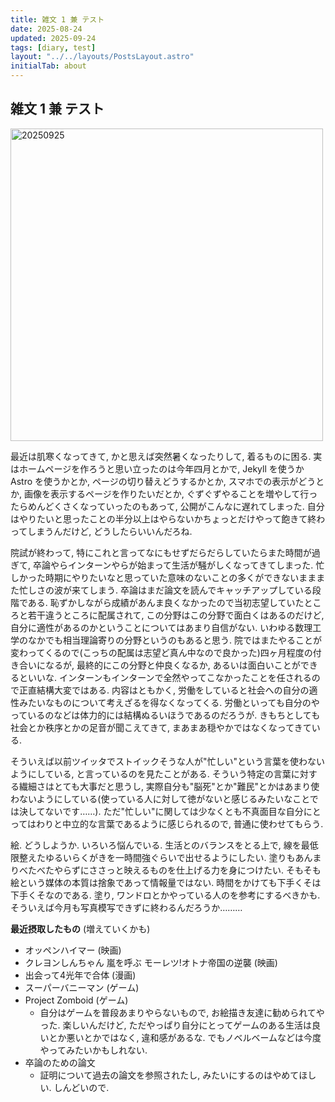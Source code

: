 ```yaml
---
title: 雑文 1 兼 テスト
date: 2025-08-24
updated: 2025-09-24
tags: [diary, test]
layout: "../../layouts/PostsLayout.astro"
initialTab: about
---
```


## 雑文 1 兼 テスト

<img src="../../images/pics/20250925.jpg" alt="20250925" width="500">

最近は肌寒くなってきて, かと思えば突然暑くなったりして, 着るものに困る. 実はホームページを作ろうと思い立ったのは今年四月とかで, Jekyll を使うか Astro を使うかとか, ページの切り替えどうするかとか, スマホでの表示がどうとか, 画像を表示するページを作りたいだとか, ぐずぐずやることを増やして行ったらめんどくさくなっていったのもあって, 公開がこんなに遅れてしまった. 自分はやりたいと思ったことの半分以上はやらないかちょっとだけやって飽きて終わってしまうんだけど, どうしたらいいんだろね. 

院試が終わって, 特にこれと言ってなにもせずだらだらしていたらまた時間が過ぎて, 卒論やらインターンやらが始まって生活が騒がしくなってきてしまった. 忙しかった時期にやりたいなと思っていた意味のないことの多くができないまままた忙しさの波が来てしまう. 卒論はまだ論文を読んでキャッチアップしている段階である. 恥ずかしながら成績があんま良くなかったので当初志望していたところと若干違うところに配属されて, この分野はこの分野で面白くはあるのだけど, 自分に適性があるのかということについてはあまり自信がない. いわゆる数理工学のなかでも相当理論寄りの分野というのもあると思う. 院ではまたやることが変わってくるので(こっちの配属は志望ど真ん中なので良かった)四ヶ月程度の付き合いになるが, 最終的にこの分野と仲良くなるか, あるいは面白いことができるといいな. インターンもインターンで全然やってこなかったことを任されるので正直結構大変ではある. 内容はともかく, 労働をしていると社会への自分の適性みたいなものについて考えざるを得なくなってくる. 労働といっても自分のやっているのなどは体力的には結構ぬるいほうであるのだろうが. きもちとしても社会とか秩序とかの足音が聞こえてきて, まあまあ穏やかではなくなってきている. 

そういえば以前ツイッタでストイックそうな人が"忙しい"という言葉を使わないようにしている, と言っているのを見たことがある. そういう特定の言葉に対する繊細さはとても大事だと思うし, 実際自分も"脳死"とか"難民"とかはあまり使わないようにしている(使っている人に対して徳がないと感じるみたいなことでは決してないです……). ただ"忙しい"に関しては少なくとも不真面目な自分にとってはわりと中立的な言葉であるように感じられるので, 普通に使わせてもらう. 

絵. どうしようか. いろいろ悩んでいる. 生活とのバランスをとる上で, 線を最低限整えたゆるいらくがきを一時間強ぐらいで出せるようにしたい. 塗りもあんまりべたべたやらずにささっと映えるものを仕上げる力を身につけたい. そもそも絵という媒体の本質は捨象であって情報量ではない. 時間をかけても下手くそは下手くそなのである. 塗り, ワンドロとかやっている人のを参考にするべきかも. そういえば今月も写真模写できずに終わるんだろうか………

**最近摂取したもの** (増えていくかも)
- オッペンハイマー (映画)
- クレヨンしんちゃん 嵐を呼ぶ モーレツ!オトナ帝国の逆襲 (映画)
- 出会って4光年で合体 (漫画)
- スーパーバニーマン (ゲーム)
- Project Zomboid (ゲーム)
  - 自分はゲームを普段あまりやらないもので, お絵描き友達に勧められてやった. 楽しいんだけど, ただやっぱり自分にとってゲームのある生活は良いとか悪いとかではなく, 違和感があるな. でもノベルベームなどは今度やってみたいかもしれない. 
- 卒論のための論文
  - 証明について過去の論文を参照されたし, みたいにするのはやめてほしい. しんどいので. 